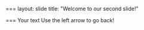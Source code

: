 ===
layout: slide
title: "Welcome to our second slide!"


===
Your text
Use the left arrow to go back!
